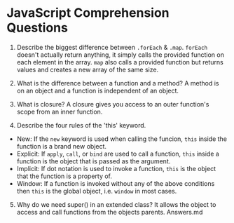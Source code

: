 # JavaScript Comprehension Questions 

1. Describe the biggest difference between `.forEach` & `.map`.
`forEach` doesn't actually return anything, it simply calls the provided function on each element in the array. `map` also calls a provided function but returns values and creates a new array of the same size. 

2. What is the difference between a function and a method?
A method is on an object and a function is independent of an object. 

3. What is closure?
A closure gives you access to an outer function's scope from an inner function.

4. Describe the four rules of the 'this' keyword.
- New: If the `new` keyword is used when calling the funcion, `this` inside the function is a brand new object.
- Explicit: If `apply`, `call`, or `bind` are used to call a function, `this` inside a function is the object that is passed as the argument. 
- Implicit: If dot notation is used to invoke a function, `this` is the object that the function is a property of.
- Window: If a function is invoked without any of the above conditions then `this` is the global object, i.e. `window` in most cases.

5. Why do we need super() in an extended class?
It allows the object to access and call functions from the objects parents.
Answers.md